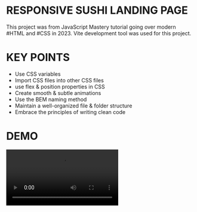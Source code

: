 # RESPONSIVE SUSHI LANDING PAGE

This project was from JavaScript Mastery tutorial going over modern #HTML and #CSS in 2023. Vite development tool was used for this project.

# KEY POINTS

- Use CSS variables
- Import CSS files into other CSS files
- use flex & position properties in CSS
- Create smooth & subtle animations
- Use the BEM naming method
- Maintain a well-organized file & folder structure
- Embrace the principles of writing clean code

# DEMO

<video src="Sushi-Rec1.mp4" controls title="Title"></video>
